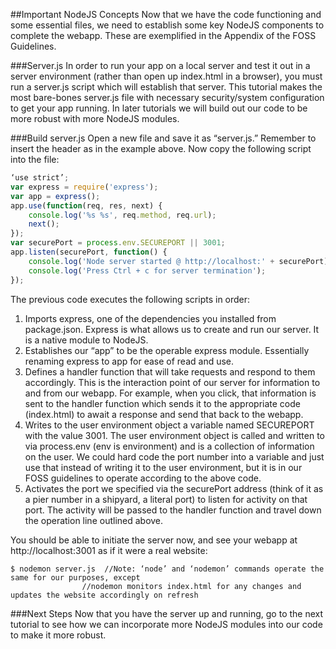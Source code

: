 ##Important NodeJS Concepts
Now that we have the code functioning and some essential files, we need to establish some key NodeJS components to complete the webapp. These are exemplified in the Appendix of the FOSS Guidelines.

###Server.js
In order to run your app on a local server and test it out in a server environment (rather than open up index.html in a browser), you must run a server.js script which will establish that server. This tutorial makes the most bare-bones server.js file with necessary security/system configuration to get your app running. In later tutorials we will build out our code to be more robust with more NodeJS modules.

###Build server.js
Open a new file and save it as “server.js.” Remember to insert the header as in the example above. Now copy the following script into the file:

```javascript
‘use strict’;
var express = require('express');
var app = express();
app.use(function(req, res, next) {
	console.log('%s %s', req.method, req.url);
	next();
});
var securePort = process.env.SECUREPORT || 3001;
app.listen(securePort, function() {
	console.log('Node server started @ http://localhost:' + securePort);
	console.log('Press Ctrl + c for server termination');
});
```
The previous code executes the following scripts in order:
1. Imports express, one of the dependencies you installed from package.json. Express is what allows us to create and run our server. It is a native module to NodeJS.
1. Establishes our “app” to be the operable express module. Essentially renaming express to app for ease of read and use.
1. Defines a handler function that will take requests and respond to them accordingly. This is the interaction point of our server for information to and from our webapp. For example, when you click, that information is sent to the handler function which sends it to the appropriate code (index.html) to await a response and send that back to the webapp.
1. Writes to the user environment object a variable named SECUREPORT with the value 3001. The user environment object is called and written to via process.env (env is environment) and is a collection of information on the user. We could hard code the port number into a variable and just use that instead of writing it to the user environment, but it is in our FOSS guidelines to operate according to the above code.
1. Activates the port we specified via the securePort address (think of it as a pier number in a shipyard, a literal port) to listen for activity on that port. The activity will be passed to the handler function and travel down the operation line outlined above.

You should be able to initiate the server now, and see your webapp at http://localhost:3001 as if it were a real website:
```
$ nodemon server.js  //Note: ‘node’ and ‘nodemon’ commands operate the same for our purposes, except
				//nodemon monitors index.html for any changes and updates the website accordingly on refresh
```
###Next Steps
Now that you have the server up and running, go to the next tutorial to see how we can incorporate more NodeJS modules into our code to make it more robust.
